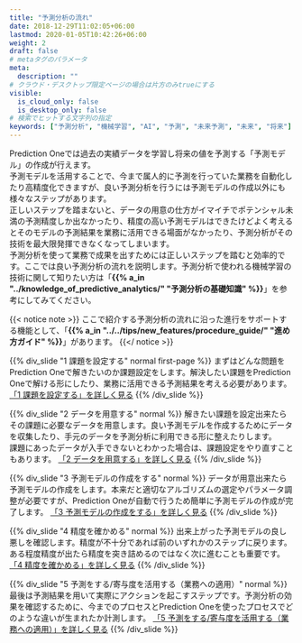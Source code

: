 ```yaml
---
title: "予測分析の流れ"
date: 2018-12-29T11:02:05+06:00
lastmod: 2020-01-05T10:42:26+06:00
weight: 2
draft: false
# metaタグのパラメータ
meta:
  description: ""
# クラウド・デスクトップ限定ページの場合は片方のみtrueにする
visible:
  is_cloud_only: false
  is_desktop_only: false
# 検索でヒットする文字列の指定
keywords: ["予測分析", "機械学習", "AI", "予測", "未来予測", "未来", "将来"]
---
```


<link rel="stylesheet", href="../../../static/css/help.css">

Prediction Oneでは過去の実績データを学習し将来の値を予測する「予測モデル」の作成が行えます。<br/>
予測モデルを活用することで、今まで属人的に予測を行っていた業務を自動化したり高精度化できますが、良い予測分析を行うには予測モデルの作成以外にも様々なステップがあります。<br/>
正しいステップを踏まないと、データの用意の仕方がイマイチでポテンシャル未満の予測精度しか出なかったり、精度の高い予測モデルはできたけどよく考えるとそのモデルの予測結果を業務に活用できる場面がなかったり、予測分析がその技術を最大限発揮できなくなってしまいます。<br/>
予測分析を使って業務で成果を出すためには正しいステップを踏むと効率的です。ここでは良い予測分析の流れを説明します。予測分析で使われる機械学習の技術に関して知りたい方は「<b>{{% a_in "../knowledge_of_predictive_analytics/" "予測分析の基礎知識" %}}</b>」を参考にしてみてください。<br/>

{{< notice note >}}
ここで紹介する予測分析の流れに沿った進行をサポートする機能として、「<b>{{% a_in "../../tips/new_features/procedure_guide/" "進め方ガイド" %}}</b>」があります。
{{</ notice >}}

{{% div_slide "1 課題を設定する" normal first-page %}}
まずはどんな問題をPrediction Oneで解きたいのか課題設定をします。解決したい課題をPrediction Oneで解ける形にしたり、業務に活用できる予測結果を考える必要があります。<br/>
<a href="./setting_theme/index.html" class="nav nav-tutorial-next">「1 課題を設定する」を詳しく見る</a>
{{% /div_slide %}}

{{% div_slide "2 データを用意する" normal %}}
解きたい課題を設定出来たらその課題に必要なデータを用意します。良い予測モデルを作成するためにデータを収集したり、手元のデータを予測分析に利用できる形に整えたりします。<br/>
課題にあったデータが入手できないとわかった場合は、課題設定をやり直すこともあります。
<a href="./prepare_data/index.html" class="nav nav-tutorial-next">「2 データを用意する」を詳しく見る</a>
{{% /div_slide %}}

{{% div_slide "3 予測モデルの作成をする" normal %}}
データが用意出来たら予測モデルの作成をします。本来だと適切なアルゴリズムの選定やパラメータ調整が必要ですが、Prediction Oneが自動で行うため簡単に予測モデルの作成が完了します。
<a href="./create_model/index.html" class="nav nav-tutorial-next">「3 予測モデルの作成をする」を詳しく見る</a>
{{% /div_slide %}}

{{% div_slide "4 精度を確かめる" normal %}}
出来上がった予測モデルの良し悪しを確認します。精度が不十分であれば前のいずれかのステップに戻ります。ある程度精度が出たら精度を突き詰めるのではなく次に進むことも重要です。
<a href="./check_model/index.html" class="nav nav-tutorial-next">「4 精度を確かめる」を詳しく見る</a>
{{% /div_slide %}}

{{% div_slide "5 予測をする/寄与度を活用する（業務への適用）" normal %}}
最後は予測結果を用いて実際にアクションを起こすステップです。予測分析の効果を確認するために、今までのプロセスとPrediction Oneを使ったプロセスでどのような違いが生まれたか計測します。
<a href="./apply_to_work/index.html" class="nav nav-tutorial-next">「5 予測をする/寄与度を活用する（業務への適用）」を詳しく見る</a>
{{% /div_slide %}}